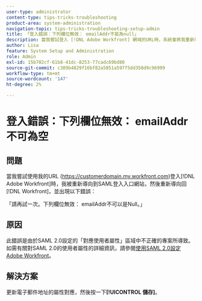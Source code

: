 ```yaml
---
user-type: administrator
content-type: tips-tricks-troubleshooting
product-area: system-administration
navigation-topic: tips-tricks-troubleshooting-setup-admin
title: 「登入錯誤：下列欄位無效： emailAddr不能為null」
description: 當我嘗試登入 [!DNL Adobe Workfront] 網域的URL時，系統會將我重新導向至SAML登入入口網站，然後再重新導向回 [!DNL Workfront] ，錯誤為emailAddr欄位不可為空。
author: Lisa
feature: System Setup and Administration
role: Admin
exl-id: 15b702cf-61b8-41dc-8253-77cadc69bd80
source-git-commit: c389b4829f16bf82a5851a597f5dd358d9c96999
workflow-type: tm+mt
source-wordcount: '147'
ht-degree: 2%

---
```


# 登入錯誤：下列欄位無效： emailAddr不可為空

## 問題

當我嘗試使用我的URL (https://customerdomain.my.workfront.com)登入[!DNL Adobe Workfront]時，我被重新導向到SAML登入入口網站，然後重新導向回[!DNL Workfront]，並出現以下錯誤：

「請再試一次。下列欄位無效： emailAddr不可以是Null。」

## 原因

此錯誤是由於SAML 2.0設定的「對應使用者屬性」區域中不正確的專案所導致。 如需有關對SAML 2.0的使用者屬性的詳細資訊，請參閱[使用SAML 2.0設定Adobe Workfront](../../administration-and-setup/add-users/single-sign-on/configure-workfront-saml-2.md)。

## 解決方案

更新電子郵件地址的屬性對應，然後按一下&#x200B;**[!UICONTROL 儲存]**。
